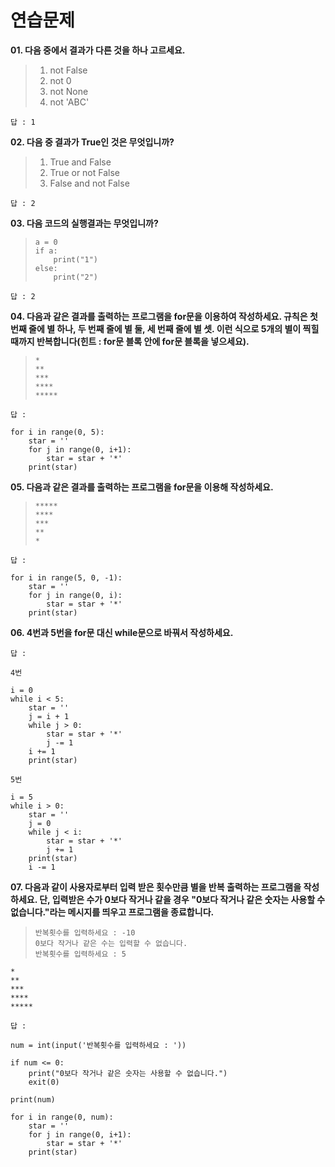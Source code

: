 # 연습문제

**01. 다음 중에서 결과가 다른 것을 하나 고르세요.**
> 1) not False
> 2) not 0
> 3) not None
> 4) not 'ABC'
```
답 : 1
```

**02. 다음 중 결과가 True인 것은 무엇입니까?**
> 1) True and False 
> 2) True or not False
> 3) False and not False
```
답 : 2
```

**03. 다음 코드의 실행결과는 무엇입니까?**
> ```
> a = 0
> if a:
>     print("1")
> else:
>     print("2")
```
답 : 2
```

**04. 다음과 같은 결과를 출력하는 프로그램을 for문을 이용하여 작성하세요. 규칙은 첫 번째 줄에 별 하나, 두 번째 줄에 별 둘, 세 번째 줄에 별 셋. 이런 식으로 5개의 별이 찍힐 때까지 반복합니다(힌트 : for문 블록 안에 for문 블록을 넣으세요).**
> ```
> *
> **
> ***
> ****
> *****
```
답 : 

for i in range(0, 5):
    star = ''
    for j in range(0, i+1):
        star = star + '*'
    print(star)
```

**05. 다음과 같은 결과를 출력하는 프로그램을 for문을 이용해 작성하세요.**
> ```
> *****
> ****
> ***
> **
> *
```
답 : 

for i in range(5, 0, -1):
    star = ''
    for j in range(0, i):
        star = star + '*'
    print(star)
```

**06. 4번과 5번을 for문 대신 while문으로 바꿔서 작성하세요.**
```
답 : 

4번

i = 0
while i < 5:
    star = ''
    j = i + 1
    while j > 0:
        star = star + '*'
        j -= 1
    i += 1
    print(star)

5번

i = 5
while i > 0:
    star = ''
    j = 0
    while j < i:
        star = star + '*'
        j += 1
    print(star)
    i -= 1
```

**07. 다음과 같이 사용자로부터 입력 받은 횟수만큼 별을 반복 출력하는 프로그램을 작성하세요. 단, 입력받은 수가 0보다 작거나 같을 경우 "0보다 작거나 같은 숫자는 사용할 수 없습니다."라는 메시지를 띄우고 프로그램을 종료합니다.**
> ```
> 반복횟수를 입력하세요 : -10
> 0보다 작거나 같은 수는 입력할 수 없습니다.
> 반복횟수를 입력하세요 : 5

```
*
**
***
****
*****
```

```
답 : 

num = int(input('반복횟수를 입력하세요 : '))

if num <= 0:
    print("0보다 작거나 같은 숫자는 사용할 수 없습니다.")
    exit(0)
    
print(num)

for i in range(0, num):
    star = ''
    for j in range(0, i+1):
        star = star + '*'
    print(star)
```
